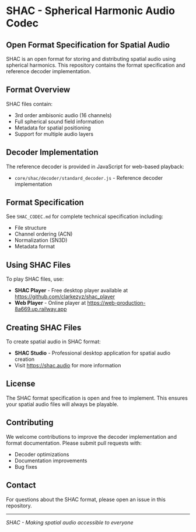 # SHAC - Spherical Harmonic Audio Codec

## Open Format Specification for Spatial Audio

SHAC is an open format for storing and distributing spatial audio using spherical harmonics. This repository contains the format specification and reference decoder implementation.

## Format Overview

SHAC files contain:
- 3rd order ambisonic audio (16 channels)
- Full spherical sound field information
- Metadata for spatial positioning
- Support for multiple audio layers

## Decoder Implementation

The reference decoder is provided in JavaScript for web-based playback:
- `core/shac/decoder/standard_decoder.js` - Reference decoder implementation

## Format Specification

See `SHAC_CODEC.md` for complete technical specification including:
- File structure
- Channel ordering (ACN)
- Normalization (SN3D)
- Metadata format

## Using SHAC Files

To play SHAC files, use:
- **SHAC Player** - Free desktop player available at https://github.com/clarkezyz/shac_player
- **Web Player** - Online player at https://web-production-8a669.up.railway.app

## Creating SHAC Files

To create spatial audio in SHAC format:
- **SHAC Studio** - Professional desktop application for spatial audio creation
- Visit https://shac.audio for more information

## License

The SHAC format specification is open and free to implement. This ensures your spatial audio files will always be playable.

## Contributing

We welcome contributions to improve the decoder implementation and format documentation. Please submit pull requests with:
- Decoder optimizations
- Documentation improvements
- Bug fixes

## Contact

For questions about the SHAC format, please open an issue in this repository.

---

*SHAC - Making spatial audio accessible to everyone*